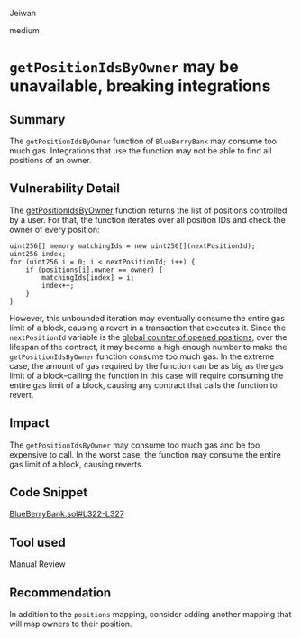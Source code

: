 Jeiwan

medium

# `getPositionIdsByOwner` may be unavailable, breaking integrations

## Summary
The `getPositionIdsByOwner` function of `BlueBerryBank` may consume too much gas. Integrations that use the function may not be able to find all positions of an owner.
## Vulnerability Detail
The [getPositionIdsByOwner](https://github.com/sherlock-audit/2023-02-blueberry/blob/main/contracts/BlueBerryBank.sol#L315) function returns the list of positions controlled by a user. For that, the function iterates over all position IDs and check the owner of every position:
```solidity
uint256[] memory matchingIds = new uint256[](nextPositionId);
uint256 index;
for (uint256 i = 0; i < nextPositionId; i++) {
    if (positions[i].owner == owner) {
        matchingIds[index] = i;
        index++;
    }
}
```

However, this unbounded iteration may eventually consume the entire gas limit of a block, causing a revert in a transaction that executes it. Since the `nextPositionId` variable is the [global counter of opened positions](https://github.com/sherlock-audit/2023-02-blueberry/blob/main/contracts/BlueBerryBank.sol#L585), over the lifespan of the contract, it may become a high enough number to make the `getPositionIdsByOwner` function consume too much gas. In the extreme case, the amount of gas required by the function can be as big as the gas limit of a block–calling the function in this case will require consuming the entire gas limit of a block, causing any contract that calls the function to revert.
## Impact
The `getPositionIdsByOwner` may consume too much gas and be too expensive to call. In the worst case, the function may consume the entire gas limit of a block, causing reverts.
## Code Snippet
[BlueBerryBank.sol#L322-L327](https://github.com/sherlock-audit/2023-02-blueberry/blob/main/contracts/BlueBerryBank.sol#L322-L327)
## Tool used
Manual Review
## Recommendation
In addition to the `positions` mapping, consider adding another mapping that will map owners to their position.